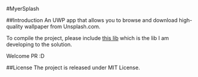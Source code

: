 #MyerSplash

##Introduction
An UWP app that allows you to browse and download high-quality wallpaper from Unsplash.com.

To compile the project, please include [this lib](https://github.com/JuniperPhoton/JP.Utils.UWP) which is the lib I am developing to the solution. 

Welcome PR :D

##License 
The project is released under MIT License.
